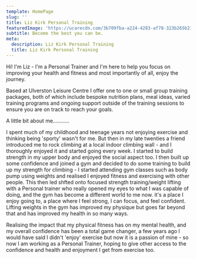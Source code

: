 ```yaml
---
template: HomePage
slug: ''
title: Liz Kirk Personal Training
featuredImage: 'https://ucarecdn.com/3b709fba-a224-4283-af78-323b265b21ec/'
subtitle: Become the best you can be.
meta:
  description: Liz Kirk Personal Training
  title: Liz Kirk Personal Training
---
```

Hi! I'm Liz - I'm a Personal Trainer and I'm here to help you focus on improving your health and fitness and most importantly of all, enjoy the journey.

Based at Ulverston Leisure Centre I offer one to one or small group training packages, both of which include bespoke nutrition plans, meal ideas, varied training programs and ongoing support outside of the training sessions to ensure you are on track to reach your goals. 

A little bit about me...........

 I spent much of my childhood and teenage years not enjoying exercise and thinking being 'sporty' wasn't for me. But then in my late twenties a friend introduced me to rock climbing at a local indoor climbing wall  - and I thoroughly enjoyed it and started going every week. I started to build strength in my upper body and enjoyed the social aspect too. I then built up some confidence and joined a gym and decided to do some training to build up my strength for climbing - I started attending gym classes such as body pump using weights and realised I enjoyed fitness and exercising with other people. This then led shfted onto focused strength training/weight lifting with a Personal trainer who really opened my eyes to what I was capable of doing, and the gym has become a different world to me now. it's a place I enjoy going to, a place where I feel strong, I can focus, and feel confident. Lifting weights in the gym has improved my physique but goes far beyond that and has improved my health in so many ways. 

Realising the impact that my physical fitness has on my mental health, and my overall confidence has been a total game changer, a few years ago I would have said I didn't 'enjoy' exercise but now it is a passion of mine - so now I am working as a Personal Trainer, hoping to give other access to the confidence and health and enjoyment I get from exercise too.
